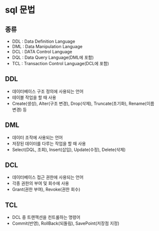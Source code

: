 # sql 문법

## 종류

- DDL : Data Definition Language
- DML : Data Manipulation Language
- DCL : DATA Control Language
- DQL : Data Query Language(DML에 포함)
- TCL : Transaction Control Language(DCL에 포함)

## DDL
- 데이터베이스 구조 정의에 사용되는 언어
- 테이블 작업을 할 때 사용
- Create(생성), Alter(구조 변경), Drop(삭제), Truncate(초기화), Rename(이름 변경) 등

## DML
- 데이터 조작에 사용되는 언어
- 저장된 데이터를 다루는 작업을 할 때 사용
- Select(DQL, 조회), Insert(삽입), Update(수정), Delete(삭제)

## DCL
- 데이터베이스 접근 권한에 사용되는 언어
- 각종 권한의 부여 및 회수에 사용
- Grant(권한 부여), Revoke(권한 회수)

## TCL
- DCL 중 트랜잭션을 컨트롤하는 명령어
- Commit(반영), RollBack(되돌림), SavePoint(저장점 지정)